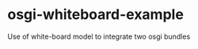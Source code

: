 osgi-whiteboard-example
=======================

Use of white-board model to integrate two osgi bundles
